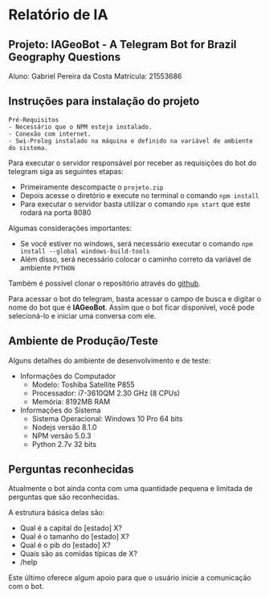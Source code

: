 # Relatório de IA
## Projeto: IAGeoBot - A Telegram Bot for Brazil Geography Questions

Aluno: Gabriel Pereira da Costa
Matrícula: 21553686

## Instruções para instalação do projeto

````
Pré-Requisitos
- Necessário que o NPM esteja instalado.
- Conexão com internet.
- Swi-Prolog instalado na máquina e definido na variável de ambiente do sistema.
````

Para executar o servidor responsável por receber as requisições do bot do telegram siga as seguintes etapas:

- Primeiramente descompacte o `projeto.zip`
- Depois acesse o diretório e execute no terminal o comando `npm install`
- Para executar o servidor basta utilizar o comando `npm start` que este rodará na porta 8080

Algumas considerações importantes:

- Se você estiver no windows, será necessário executar o comando `npm install --global windows-build-tools`
- Além disso, será necessário colocar o caminho correto da variável de ambiente `PYTHON`

Também é possível clonar o repositório através do [github](https://github.com/gabrielpcosta18/IA-GeographyBot.git).

Para acessar o bot do telegram, basta acessar o campo de busca e digitar o nome do bot que é **IAGeoBot**.
Assim que o bot ficar disponível, você pode selecioná-lo e iniciar uma conversa com ele.

## Ambiente de Produção/Teste

Alguns detalhes do ambiente de desenvolvimento e de teste:
- Informações do Computador
    - Modelo: Toshiba Satellite P855
    - Processador: i7-3610QM 2.30 GHz (8 CPUs)
    - Memória: 8192MB RAM
- Informações do Sistema
    - Sistema Operacional: Windows 10 Pro 64 bits
    - Nodejs versão 8.1.0
    - NPM versão 5.0.3
    - Python 2.7v 32 bits

## Perguntas reconhecidas

Atualmente o bot ainda conta com uma quantidade pequena e limitada de perguntas que são reconhecidas.

A estrutura básica delas são:
- Qual é a capital do [estado] X?
- Qual é o tamanho do [estado] X?
- Qual é o pib do [estado] X?
- Quais são as comidas típicas de X?
- /help

Este último oferece algum apoio para que o usuário inicie a comunicação com o bot.
